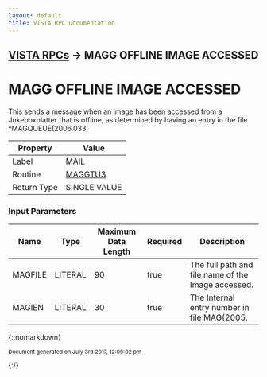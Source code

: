 ```yaml
---
layout: default
title: VISTA RPC Documentation
---
```


## [VISTA RPCs](TableOfContents) &#8594; MAGG OFFLINE IMAGE ACCESSED
# MAGG OFFLINE IMAGE ACCESSED

This sends a message when an image has been accessed from a Jukeboxplatter that is offline, as determined by having an entry in the file ^MAGQUEUE(2006.033.

Property | Value
--- | ---
Label | MAIL
Routine | [MAGGTU3](http://code.osehra.org/dox/Routine_MAGGTU3_source.html)
Return Type | SINGLE VALUE


### Input Parameters

Name | Type | Maximum Data Length | Required | Description
--- | --- | --- | --- | ---
MAGFILE | LITERAL | 90 | true | The full path and file name of the Image accessed.
MAGIEN | LITERAL | 30 | true | The Internal entry number in file MAG(2005.  



{::nomarkdown} <br/><p style="font-size: 11px">Document generated on July 3rd 2017, 12:09:02 pm</p>{:/}